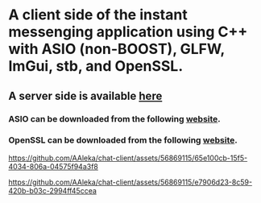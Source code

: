 # A client side of the instant messenging application using C++ with ASIO (non-BOOST), GLFW, ImGui, stb, and OpenSSL.
## A server side is available [here](https://github.com/AAleka/chat-server)
### ASIO can be downloaded from the following [website](https://think-async.com/Asio/).
### OpenSSL can be downloaded from the following [website](https://www.openssl.org/source/).


https://github.com/AAleka/chat-client/assets/56869115/65e100cb-15f5-4034-806a-04575f94a3f8



https://github.com/AAleka/chat-client/assets/56869115/e7906d23-8c59-420b-b03c-2994ff45ccea

